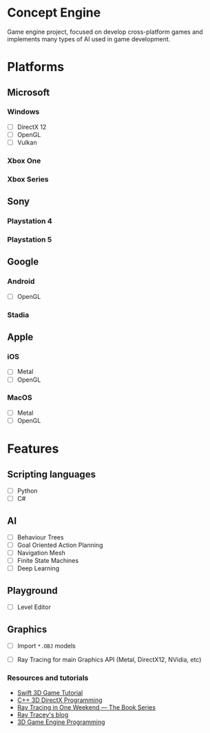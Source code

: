 # Concept Engine

Game engine project, focused on develop cross-platform games and implements many types of AI used in game development.  

# Platforms

## Microsoft
### Windows 
* [ ] DirectX 12
* [ ] OpenGL
* [ ] Vulkan

### Xbox One

### Xbox Series

## Sony

### Playstation 4

### Playstation 5

## Google

### Android
* [ ] OpenGL
### Stadia

## Apple
### iOS
* [ ] Metal
* [ ] OpenGL
### MacOS
* [ ] Metal
* [ ] OpenGL

# Features

## Scripting languages
* [ ] Python
* [ ] C#

## AI
* [ ] Behaviour Trees
* [ ] Goal Oriented Action Planning
* [ ] Navigation Mesh
* [ ] Finite State Machines
* [ ] Deep Learning

## Playground
* [ ] Level Editor

## Graphics
* [ ] Import ```*.OBJ``` models
* [ ] Ray Tracing for main Graphics API (Metal, DirectX12, NVidia, etc)


### Resources and tutorials
* [Swift 3D Game Tutorial](https://www.youtube.com/playlist?list=PLEXt1-oJUa4BVgjZt9tK2MhV_DW7PVDsg)
* [C++ 3D DirectX Programming](https://www.youtube.com/playlist?list=PLqCJpWy5Fohd3S7ICFXwUomYW0Wv67pDD)
* [Ray Tracing in One Weekend — The Book Series](https://raytracing.github.io/)
* [Ray Tracey's blog](https://raytracey.blogspot.com/)
* [3D Game Engine Programming](https://www.3dgep.com/)